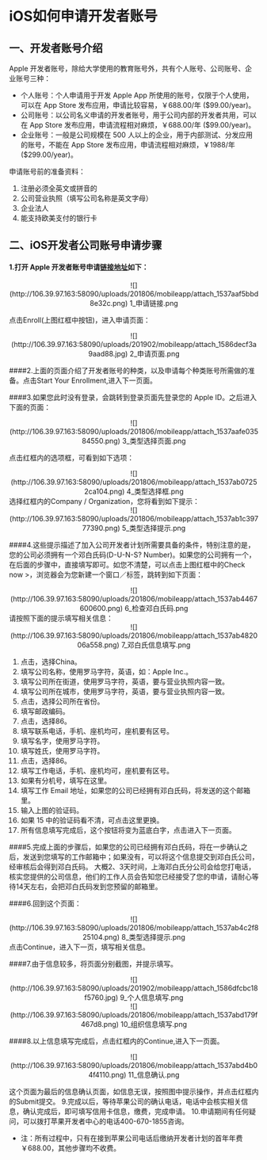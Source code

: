 # iOS如何申请开发者账号
## 一、开发者账号介绍

Apple 开发者账号，除给大学使用的教育账号外，共有个人账号、公司账号、企业账号三种：
* 个人账号：个人申请用于开发 Apple App 所使用的账号，仅限于个人使用，可以在 App Store 发布应用，申请比较容易，￥688.00/年 ($99.00/year)。
* 公司账号：以公司名义申请的开发者账号，用于公司内部的开发者共用，可以在 App Store 发布应用，申请流程相对麻烦，￥688.00/年 ($99.00/year)。
* 企业账号：一般是公司规模在 500 人以上的企业，用于内部测试、分发应用的账号，不能在 App Store 发布应用，申请流程相对麻烦，￥1988/年($299.00/year)。

申请账号前的准备资料：
1. 注册必须全英文或拼音的
2. 公司营业执照（填写公司名称是英文字母）
3. 企业法人
4. 能支持欧美支付的银行卡


## 二、iOS开发者公司账号申请步骤
#### 1.打开 Apple 开发者账号申请<a href="https://developer.apple.com/programs/" target="blank">链接地址</a>如下：
<center>
![](http://106.39.97.163:58090/uploads/201806/mobileapp/attach_1537aaf5bbd8e32c.png)
1_申请链接.png
</center>

点击<a>Enroll</a>(上图红框中按钮)，进入申请页面：
<center>
![](http://106.39.97.163:58090/uploads/201902/mobileapp/attach_1586decf3a9aad88.jpg)
2_申请页面.png
</center>

####2.上面的页面介绍了开发者账号的种类，以及申请每个种类账号所需做的准备。点击<a>Start Your Enrollment</a>,进入下一页面。

####3.如果您此时没有登录，会跳转到登录页面先登录您的 Apple ID。之后进入下面的页面：
<center>
![](http://106.39.97.163:58090/uploads/201806/mobileapp/attach_1537aafe03584550.png)
3_类型选择页面.png
</center>

点击红框内的选项框，可看到如下选项：
<center>
![](http://106.39.97.163:58090/uploads/201806/mobileapp/attach_1537ab07252ca104.png)
4_类型选择框.png
</center>
选择红框内的<a>Company / Organization</a>，您将看到如下提示：
<center>
![](http://106.39.97.163:58090/uploads/201806/mobileapp/attach_1537ab1c39777390.png)
5_类型选择提示.png
</center>

####4.这些提示描述了加入公司开发者计划所需要具备的条件，特别注意的是，您的公司必须拥有一个邓白氏码(D-U-N-S? Number)。如果您的公司拥有一个，在后面的步骤中，直接填写即可。如您不清楚，可以点击上图红框中的<a>Check now ></a>，浏览器会为您新建一个窗口／标签，跳转到如下页面：
<center>
![](http://106.39.97.163:58090/uploads/201806/mobileapp/attach_1537ab4467600600.png)
6_检查邓白氏码.png
</center>
请按照下面的提示填写相关信息：
<center>
![](http://106.39.97.163:58090/uploads/201806/mobileapp/attach_1537ab482006a558.png)
7_邓白氏信息填写.png
</center>

1. 点击，选择<a>China</a>。
2. 填写公司名称，使用罗马字符，英语，如：Apple Inc.。
3. 填写公司所在街道，使用罗马字符，英语，要与营业执照内容一致。
4. 填写公司所在城市，使用罗马字符，英语，要与营业执照内容一致。
5. 点击，选择公司所在省份。
6. 填写邮政编码。
7. 点击，选择<a>86</a>。
8. 填写联系电话，手机、座机均可，座机要有区号。
9. 填写名字，使用罗马字符。
10. 填写姓氏，使用罗马字符。
11. 点击，选择<a>86</a>。
12. 填写工作电话，手机、座机均可，座机要有区号。
13. 如果有分机号，填写在这里。
14. 填写工作 Email 地址，如果您的公司已经拥有邓白氏码，将发送的这个邮箱里。
15. 输入上图的验证码。
16. 如果 15 中的验证码看不清，可点击这里更换。
17. 所有信息填写完成后，这个按钮将变为蓝底白字，点击进入下一页面。

####5.完成上面的步骤后，如果您的公司已经拥有邓白氏码，将在一步确认之后，发送到您填写的工作邮箱中；如果没有，可以将这个信息提交到邓白氏公司，经审核后会得到邓白氏码。
大概2、3天时间，上海邓白氏分公司会给您打电话，核实您提供的公司信息，他们的工作人员会告知您已经接受了您的申请，请耐心等待14天左右，会把邓白氏码发到您预留的邮箱里。

####6.回到这个页面：
<center>
![](http://106.39.97.163:58090/uploads/201806/mobileapp/attach_1537ab4c2f825104.png)
8_类型选择提示.png
</center>
点击<a>Continue</a>，进入下一页，填写相关信息。

####7.由于信息较多，将页面分别截图，并提示填写。
<center>
![](http://106.39.97.163:58090/uploads/201902/mobileapp/attach_1586dfcbc18f5760.jpg)
9_个人信息填写.png
</center>
<center>
![](http://106.39.97.163:58090/uploads/201806/mobileapp/attach_1537abd179f467d8.png)
10_组织信息填写.png
</center>

####8.以上信息填写完成后，点击红框内的<a>Continue</a>,进入下一页面。
<center>
![](http://106.39.97.163:58090/uploads/201806/mobileapp/attach_1537abd4b04f4110.png)
11_信息确认.png
</center>

这个页面为最后的信息确认页面，如信息无误，按照图中提示操作，并点击红框内的Submit提交。
9.完成以后，等待苹果公司的确认电话，电话中会核实相关信息，确认完成后，即可填写信用卡信息，缴费，完成申请。
10.申请期间有任何疑问，可以拨打苹果开发者中心的电话400-670-1855咨询。
* 注：所有过程中，只有在接到苹果公司电话后缴纳开发者计划的首年年费￥688.00，其他步骤均不收费。
